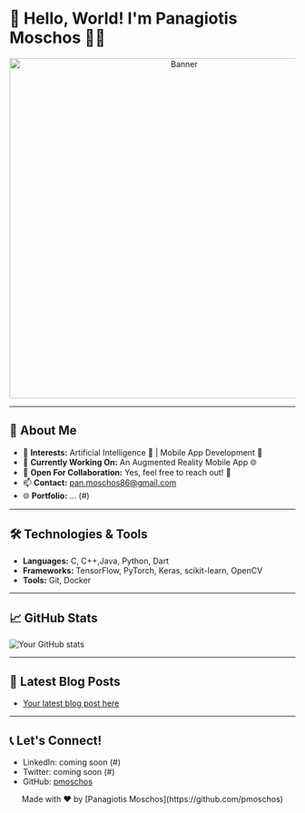 # 👋 Hello, World! I'm Panagiotis Moschos 👨‍💻

<p align="center">
  <img src="your-profile-picture-or-banner-image-link-here" alt="Banner" width="600" height="auto">
</p>

---

## 🌟 About Me

- 👀 **Interests:** Artificial Intelligence 🤖 | Mobile App Development 📱
- 🌱 **Currently Working On:** An Augmented Reality Mobile App 🌐
- 💞️ **Open For Collaboration:** Yes, feel free to reach out! 🤝
- 📫 **Contact:** [pan.moschos86@gmail.com](mailto:pan.moschos86@gmail.com)
- 🌐 **Portfolio:** ... (#)

---

## 🛠️ Technologies & Tools

- **Languages:** C, C++,Java, Python, Dart 
- **Frameworks:** TensorFlow, PyTorch, Keras, scikit-learn, OpenCV
- **Tools:** Git, Docker

---

## 📈 GitHub Stats

![Your GitHub stats](https://github-readme-stats.vercel.app/api?username=pmoschos&show_icons=true&theme=radical)

---

## 📝 Latest Blog Posts

<!-- BLOG-POST-LIST:START -->
- [Your latest blog post here](#)
<!-- BLOG-POST-LIST:END -->

---

## 📞 Let's Connect!

- LinkedIn: coming soon (#)
- Twitter: coming soon (#)
- GitHub: [pmoschos](https://github.com/pmoschos)

<p align="center">
  Made with ❤️ by [Panagiotis Moschos](https://github.com/pmoschos)
</p>
